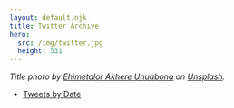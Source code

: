 ```yaml
---
layout: default.njk
title: Twitter Archive
hero:
  src: /img/twitter.jpg
  height: 531
---
```


_Title photo by [Ehimetalor Akhere Unuabona](https://unsplash.com/@alistairdent) on [Unsplash](https://unsplash.com/photos/HZAcR-tDSCI)._

* [Tweets by Date](by-date/)
